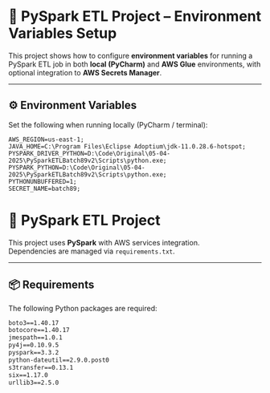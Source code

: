 # 🚀 PySpark ETL Project – Environment Variables Setup

This project shows how to configure **environment variables** for running a PySpark ETL job in both **local (PyCharm)** and **AWS Glue** environments, with optional integration to **AWS Secrets Manager**.

---

## ⚙️ Environment Variables

Set the following when running locally (PyCharm / terminal):

```env
AWS_REGION=us-east-1;
JAVA_HOME=C:\Program Files\Eclipse Adoptium\jdk-11.0.28.6-hotspot;
PYSPARK_DRIVER_PYTHON=D:\Code\Original\05-04-2025\PySparkETLBatch89v2\Scripts\python.exe;
PYSPARK_PYTHON=D:\Code\Original\05-04-2025\PySparkETLBatch89v2\Scripts\python.exe;
PYTHONUNBUFFERED=1;
SECRET_NAME=batch89;
```

# 🚀 PySpark ETL Project

This project uses **PySpark** with AWS services integration.  
Dependencies are managed via `requirements.txt`.

---

## 📦 Requirements

The following Python packages are required:

```txt
boto3==1.40.17
botocore==1.40.17
jmespath==1.0.1
py4j==0.10.9.5
pyspark==3.3.2
python-dateutil==2.9.0.post0
s3transfer==0.13.1
six==1.17.0
urllib3==2.5.0
